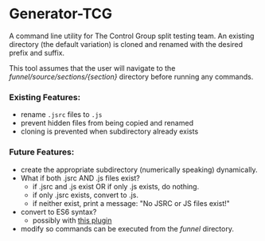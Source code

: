 # Generator-TCG

A command line utility for The Control Group split testing team. An existing directory (the default variation) is cloned and renamed with the desired prefix and suffix.

This tool assumes that the user will navigate to the *funnel/source/sections/{section}* directory before running any commands.

### Existing Features:

* rename `.jsrc` files to `.js`
* prevent hidden files from being copied and renamed
* cloning is prevented when subdirectory already exists

### Future Features:

* create the appropriate subdirectory (numerically speaking) dynamically.
* What if both .jsrc AND .js files exist?
  * if .jsrc and .js exist OR if only .js exists, do nothing.
  * if only .jsrc exists, convert to .js.
  * if neither exist, print a message: "No JSRC or JS files exist!"
* convert to ES6 syntax?
  * possibly with [this plugin](https://www.npmjs.com/package/js-beautify)
* modify so commands can be executed from the *funnel* directory.
